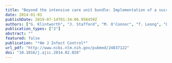 ```yaml
---
title: "Beyond the intensive care unit bundle: Implementation of a successful hospital-wide initiative to reduce central line-associated bloodstream infections"
date: 2014-01-01
publishDate: 2019-07-14T01:34:06.950459Z
authors: ["G. Klintworth", "J. Stafford", "M. O'Connor", "T. Leong", "L. Hamley", "K. Watson", "J. Kennon", "P. Bass", "A. C. Cheng", "L. J. Worth"]
publication_types: ["2"]
abstract: ""
featured: false
publication: "*Am J Infect Control*"
url_pdf: "http://www.ncbi.nlm.nih.gov/pubmed/24837122"
doi: "10.1016/j.ajic.2014.02.026"
---
```


